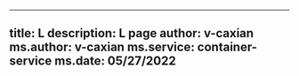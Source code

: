 
---
title: L
description: L page
author: v-caxian
ms.author: v-caxian
ms.service: container-service
ms.date: 05/27/2022
---
